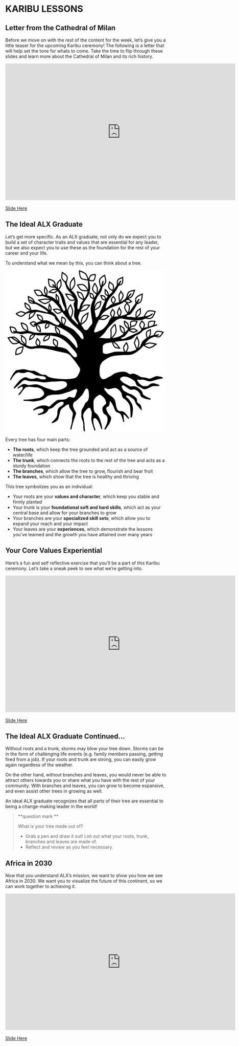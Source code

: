 # KARIBU LESSONS

## Letter from the Cathedral of Milan

Before we move on with the rest of the content for the week, let’s give you a little teaser for the upcoming Karibu ceremony! The following is a letter that will help set the tone for whats to come. Take the time to flip through these slides and learn more about the Cathedral of Milan and its rich history.

<iframe src="https://docs.google.com/presentation/d/e/2PACX-1vQ3PoVHdEXxeJg0lUcjLOL0bCAxTwk5I26wOHzhQm3QfNd7Z-PcYj8OcUROp6vPeW-9fMLhzd5zGW2h/embed?start=false&loop=false&delayms=3000" frameborder="0" width="720" height="427" allowfullscreen="true" mozallowfullscreen="true" webkitallowfullscreen="true"></iframe>

[Slide Here](https://docs.google.com/presentation/d/e/2PACX-1vQ3PoVHdEXxeJg0lUcjLOL0bCAxTwk5I26wOHzhQm3QfNd7Z-PcYj8OcUROp6vPeW-9fMLhzd5zGW2h/embed?start=false&loop=false&delayms=3000)

## The Ideal ALX Graduate

Let’s get more specific. As an ALX graduate, not only do we expect you to build a set of character traits and values that are essential for any leader, but we also expect you to use these as the foundation for the rest of your career and your life.

To understand what we mean by this, you can think about a tree.

[![A Tree](content/tree.png)](content/tree.png)

Every tree has four main parts:

+ **The roots**, which keep the tree grounded and act as a source of water/life
+ **The trunk**, which connects the roots to the rest of the tree and acts as a sturdy foundation
+ **The branches**, which allow the tree to grow, flourish and bear fruit
+ **The leaves**, which show that the tree is healthy and thriving

This tree symbolizes you as an individual:

- Your roots are your **values and character**, which keep you stable and firmly planted
- Your trunk is your **foundational soft and hard skills**, which act as your central base and allow for your branches to grow
- Your branches are your **specialized skill sets**, which allow you to expand your reach and your impact
- Your leaves are your **experiences**, which demonstrate the lessons you’ve learned and the growth you have attained over many years

## Your Core Values Experiential

Here’s a fun and self reflective exercise that you’ll be a part of this Karibu ceremony. Let’s take a sneak peek to see what we’re getting into.

<iframe src="https://docs.google.com/presentation/d/e/2PACX-1vTI0YYIC4prE--pjJ-NslRaHgFj2hMLFdlcaqWTX28EqgTfO6ByqB9B9_nifuCoA2vPKnvV2S4Vf3dv/embed?start=false&loop=false&delayms=3000" frameborder="0" width="720" height="427" allowfullscreen="true" mozallowfullscreen="true" webkitallowfullscreen="true"></iframe>

[Slide Here](https://docs.google.com/presentation/d/e/2PACX-1vTI0YYIC4prE--pjJ-NslRaHgFj2hMLFdlcaqWTX28EqgTfO6ByqB9B9_nifuCoA2vPKnvV2S4Vf3dv/embed?start=false&loop=false&delayms=3000)

## The Ideal ALX Graduate Continued...

Without roots and a trunk, storms may blow your tree down. Storms can be in the form of challenging life events (e.g. family members passing, getting fired from a job). If your roots and trunk are strong, you can easily grow again regardless of the weather.


On the other hand, without branches and leaves, you would never be able to attract others towards you or share what you have with the rest of your community. With branches and leaves, you can grow to become expansive, and even assist other trees in growing as well.

An ideal ALX graduate recognizes that all parts of their tree are essential to being a change-making leader in the world!

>
> **question mark **
>
> What is your tree made out of?
>
> + Grab a pen and draw it out! List out what your roots, trunk, branches and leaves are made of.
> + Reflect and review as you feel necessary.
>

## Africa in 2030

Now that you understand ALX’s mission, we want to show you how we see Africa in 2030. We want you to visualize the future of this continent, so we can work together to achieving it.

<iframe src="https://docs.google.com/presentation/d/e/2PACX-1vS5OmjGYXPJ0k8u2nW1-0ir7IjxxYSUADNnI6CULtwNx4fX8qPTyd5bXLz2OwgafEUCy48dA9ilTm0L/embed?start=false&loop=false&delayms=3000" frameborder="0" width="720" height="427" allowfullscreen="true" mozallowfullscreen="true" webkitallowfullscreen="true"></iframe>

[Slide Here](https://docs.google.com/presentation/d/e/2PACX-1vS5OmjGYXPJ0k8u2nW1-0ir7IjxxYSUADNnI6CULtwNx4fX8qPTyd5bXLz2OwgafEUCy48dA9ilTm0L/embed?start=false&loop=false&delayms=3000)





